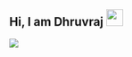 ## Hi, I am Dhruvraj  <img src="https://raw.githubusercontent.com/aemmadi/aemmadi/master/wave.gif" width="30px">





<img align="center" src="https://github-readme-stats.vercel.app/api/top-langs/?username=dhruvsol&theme=dark" />
